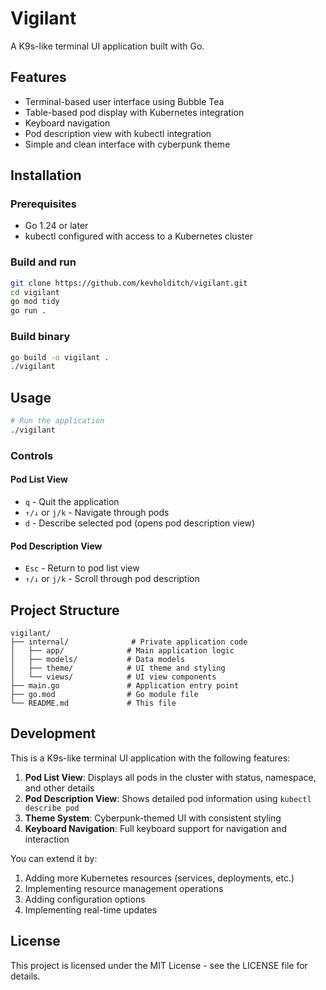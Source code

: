 # Vigilant

A K9s-like terminal UI application built with Go.

## Features

- Terminal-based user interface using Bubble Tea
- Table-based pod display with Kubernetes integration
- Keyboard navigation
- Pod description view with kubectl integration
- Simple and clean interface with cyberpunk theme

## Installation

### Prerequisites

- Go 1.24 or later
- kubectl configured with access to a Kubernetes cluster

### Build and run

```bash
git clone https://github.com/kevholditch/vigilant.git
cd vigilant
go mod tidy
go run .
```

### Build binary

```bash
go build -o vigilant .
./vigilant
```

## Usage

```bash
# Run the application
./vigilant
```

### Controls

#### Pod List View
- `q` - Quit the application
- `↑/↓` or `j/k` - Navigate through pods
- `d` - Describe selected pod (opens pod description view)

#### Pod Description View
- `Esc` - Return to pod list view
- `↑/↓` or `j/k` - Scroll through pod description

## Project Structure

```
vigilant/
├── internal/              # Private application code
│   ├── app/              # Main application logic
│   ├── models/           # Data models
│   ├── theme/            # UI theme and styling
│   └── views/            # UI view components
├── main.go               # Application entry point
├── go.mod                # Go module file
└── README.md             # This file
```

## Development

This is a K9s-like terminal UI application with the following features:

1. **Pod List View**: Displays all pods in the cluster with status, namespace, and other details
2. **Pod Description View**: Shows detailed pod information using `kubectl describe pod`
3. **Theme System**: Cyberpunk-themed UI with consistent styling
4. **Keyboard Navigation**: Full keyboard support for navigation and interaction

You can extend it by:

1. Adding more Kubernetes resources (services, deployments, etc.)
2. Implementing resource management operations
3. Adding configuration options
4. Implementing real-time updates

## License

This project is licensed under the MIT License - see the LICENSE file for details. 